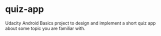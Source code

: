 # quiz-app
Udacity Android Basics project to design and implement a short quiz app about some topic you are familiar with.

